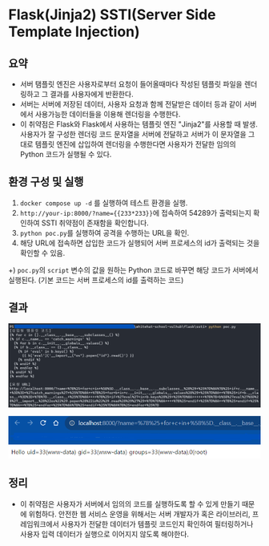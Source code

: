 # Flask(Jinja2) SSTI(Server Side Template Injection)

## 요약

- 서버 탬플릿 엔진은 사용자로부터 요청이 들어올때마다 작성된 템플릿 파일을 렌더링하고 그 결과를 사용자에게 반환한다.
- 서버는 서버에 저장된 데이터, 사용자 요청과 함께 전달받은 데이터 등과 같이 서버에서 사용가능한 데이터들을 이용해 렌더링을 수행한다.
- 이 취약점은 Flask와 Flask에서 사용하는 템플릿 엔진 "Jinja2"를 사용할 때 발생. 사용자가 잘 구성한 렌더링 코드 문자열을 서버에 전달하고 서버가 이 문자열을 그대로 템플릿 엔진에 삽입하여 렌더링을 수행한다면 사용자가 전달한 임의의 Python 코드가 실행될 수 있다.

## 환경 구성 및 실행

1. `docker compose up -d` 를 실행하여 테스트 환경을 실행.
2. `http://your-ip:8000/?name={{233*233}}`에 접속하여 54289가 출력되는지 확인하여 SSTI 취약점이 존재함을 확인합니다.
3. `python poc.py`를 실행하여 공격을 수행하는 URL을 확인.
4. 해당 URL에 접속하면 삽입한 코드가 실행되어 서버 프로세스의 id가 출력되는 것을 확인할 수 있음.

+)  `poc.py`의 `script` 변수의 값을 원하는 Python 코드로 바꾸면 해당 코드가 서버에서 실행된다.
(기본 코드는 서버 프로세스의 id를 출력하는 코드)

## 결과
![poc 실행 이미지](./1.png)


![서버로부터 받은 반환값](./2.png)

## 정리

- 이 취약점은 사용자가 서버에서 임의의 코드를 실행하도록 할 수 있게 만들기 때문에 위험하다. 안전한 웹 서비스 운영을 위해서는 서버 개발자가 혹은 라이브러리, 프레임워크에서 사용자가 전달한 데이터가 템플릿 코드인지 확인하여 필터링하거나 사용자 입력 데이터가 실행으로 이어지지 않도록 해야한다.
